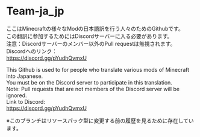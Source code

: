 # Team-ja_jp
ここはMinecraftの様々なModの日本語訳を行う人々のためのGithubです。<br>
この翻訳に参加するためにはDiscordサーバーに入る必要があります。<br>
注意：Discordサーバーのメンバー以外のPull requestは無視されます。<br>
Discordへのリンク：<br>
https://discord.gg/pYudhQvmxU

This Github is used to for people who translate various mods of Minecraft into Japanese. <br>
You must be on the Discord server to participate in this translation. <br>
Note: Pull requests that are not members of the Discord server will be ignored. <br>
Link to Discord: <br>
https://discord.gg/pYudhQvmxU

※このブランチはリソースパック型に変更する前の履歴を見るために存在しています。
